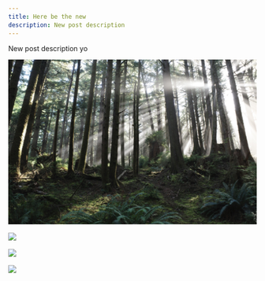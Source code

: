 ```yaml
---
title: Here be the new
description: New post description
---
```


New post description yo


![](images/_R005869.jpeg)


![]( images/.jpeg)


![]( images/.jpeg)


![]( images/.jpeg)